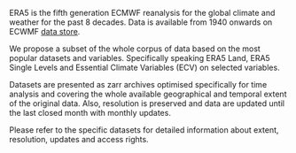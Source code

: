 ERA5 is the fifth generation ECMWF reanalysis for the global climate and weather for the past 8 decades. 
Data is available from 1940 onwards on ECWMF [data store](https://cds.climate.copernicus.eu/#!/home).

We propose a subset of the whole corpus of data based on the most popular datasets and variables. Specifically speaking ERA5 Land, ERA5 Single Levels and Essential Climate Variables (ECV) on selected variables.

Datasets are presented as zarr archives optimised specifically for time analysis and covering the whole available geographical and temporal extent of the original data. Also, resolution is preserved and data are updated until the last closed month with monthly updates.

Please refer to the specific datasets for detailed information about extent, resolution, updates and access rights.


<!--- Reanalysis combines model data with observations.
This principle, called data assimilation, is based on the method used by numerical
weather prediction centres, where every so many hours (12 hours at ECMWF) a previous
forecast is combined with newly available observations to produce
a new best estimate of the state of the atmosphere, called analysis, from which an updated,
improved forecast is issued.

Reanalysis works in the same way, but at reduced resolution
to allow for the provision of a dataset spanning back several decades.
Reanalysis does not have the constraint of issuing timely forecasts,
so there is more time to collect observations, and when going further back in time,
to allow for the ingestion of improved versions of the original observations,
which all benefit the quality of the reanalysis product.

ERA5 provides hourly estimates for a large number of atmospheric,
ocean-wave and land-surface quantities. An uncertainty estimate is sampled by an underlying
10-member ensemble at three-hourly intervals. Ensemble mean and spread have been pre-computed for convenience. Such uncertainty estimates are closely related to the information content of the available observing system
which has evolved considerably over time. They also indicate flow-dependent sensitive areas.--->
